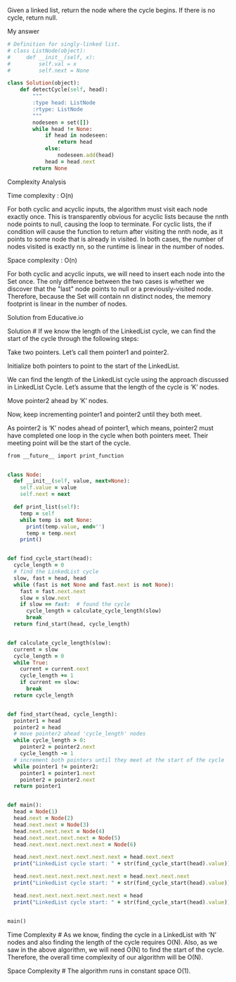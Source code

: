 Given a linked list, return the node where the cycle begins. If there is no cycle, return null.

My answer

```ruby
# Definition for singly-linked list.
# class ListNode(object):
#     def __init__(self, x):
#         self.val = x
#         self.next = None

class Solution(object):
    def detectCycle(self, head):
        """
        :type head: ListNode
        :rtype: ListNode
        """
        nodeseen = set([])
        while head != None:
            if head in nodeseen:
                return head
            else:
                nodeseen.add(head)
            head = head.next
        return None
```

Complexity Analysis

Time complexity : O(n)

For both cyclic and acyclic inputs, the algorithm must visit each node exactly once. This is transparently obvious for acyclic lists because the nnth node points to null, causing the loop to terminate. For cyclic lists, the if condition will cause the function to return after visiting the nnth node, as it points to some node that is already in visited. In both cases, the number of nodes visited is exactly nn, so the runtime is linear in the number of nodes.

Space complexity : O(n)

For both cyclic and acyclic inputs, we will need to insert each node into the Set once. The only difference between the two cases is whether we discover that the "last" node points to null or a previously-visited node. Therefore, because the Set will contain nn distinct nodes, the memory footprint is linear in the number of nodes.

Solution from Educative.io

Solution #
If we know the length of the LinkedList cycle, we can find the start of the cycle through the following steps:

Take two pointers. Let’s call them pointer1 and pointer2.

Initialize both pointers to point to the start of the LinkedList.

We can find the length of the LinkedList cycle using the approach discussed in LinkedList Cycle. Let’s assume that the length of the cycle is ‘K’ nodes.

Move pointer2 ahead by ‘K’ nodes.

Now, keep incrementing pointer1 and pointer2 until they both meet.

As pointer2 is ‘K’ nodes ahead of pointer1, which means, pointer2 must have completed one loop in the cycle when both pointers meet. Their meeting point will be the start of the cycle.

```ruby
from __future__ import print_function


class Node:
  def __init__(self, value, next=None):
    self.value = value
    self.next = next

  def print_list(self):
    temp = self
    while temp is not None:
      print(temp.value, end='')
      temp = temp.next
    print()


def find_cycle_start(head):
  cycle_length = 0
  # find the LinkedList cycle
  slow, fast = head, head
  while (fast is not None and fast.next is not None):
    fast = fast.next.next
    slow = slow.next
    if slow == fast:  # found the cycle
      cycle_length = calculate_cycle_length(slow)
      break
  return find_start(head, cycle_length)


def calculate_cycle_length(slow):
  current = slow
  cycle_length = 0
  while True:
    current = current.next
    cycle_length += 1
    if current == slow:
      break
  return cycle_length


def find_start(head, cycle_length):
  pointer1 = head
  pointer2 = head
  # move pointer2 ahead 'cycle_length' nodes
  while cycle_length > 0:
    pointer2 = pointer2.next
    cycle_length -= 1
  # increment both pointers until they meet at the start of the cycle
  while pointer1 != pointer2:
    pointer1 = pointer1.next
    pointer2 = pointer2.next
  return pointer1


def main():
  head = Node(1)
  head.next = Node(2)
  head.next.next = Node(3)
  head.next.next.next = Node(4)
  head.next.next.next.next = Node(5)
  head.next.next.next.next.next = Node(6)

  head.next.next.next.next.next.next = head.next.next
  print("LinkedList cycle start: " + str(find_cycle_start(head).value))

  head.next.next.next.next.next.next = head.next.next.next
  print("LinkedList cycle start: " + str(find_cycle_start(head).value))

  head.next.next.next.next.next.next = head
  print("LinkedList cycle start: " + str(find_cycle_start(head).value))


main()
```

Time Complexity #
As we know, finding the cycle in a LinkedList with ‘N’ nodes and also finding the length of the cycle requires O(N). Also, as we saw in the above algorithm, we will need O(N) to find the start of the cycle. Therefore, the overall time complexity of our algorithm will be O(N).

Space Complexity #
The algorithm runs in constant space O(1).
